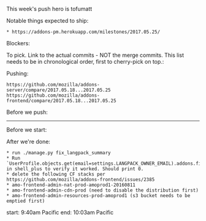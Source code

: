 This week's push hero is tofumatt

Notable things expected to ship:

    * https://addons-pm.herokuapp.com/milestones/2017.05.25/


Blockers:


To pick.  Link to the actual commits - NOT the merge commits.  This list needs
to be in chronological order, first to cherry-pick on top.:



Pushing:

    https://github.com/mozilla/addons-server/compare/2017.05.18...2017.05.25
    https://github.com/mozilla/addons-frontend/compare/2017.05.18...2017.05.25


Before we push:


-------------------------------------------------------------------------------
Before we start:


After we're done:

    * run ./manage.py fix_langpack_summary
    * Run `UserProfile.objects.get(email=settings.LANGPACK_OWNER_EMAIL).addons.filter(Q(summary_id=F('name_id'))).count()` in shell_plus to verify it worked. Should print 0.
    * delete the following CF stacks per https://github.com/mozilla/addons-frontend/issues/2385
    * amo-frontend-admin-nat-prod-amoprod1-20160811
    * amo-frontend-admin-cdn-prod (need to disable the distribution first)
    * amo-frontend-admin-resources-prod-amoprod1 (s3 bucket needs to be emptied first)


start: 9:40am Pacific
end: 10:03am Pacific
